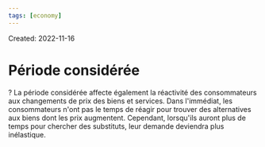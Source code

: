 ```yaml
---
tags: [economy] 
---
```

Created: 2022-11-16

# Période considérée
?
La période considérée affecte également la réactivité des consommateurs aux changements de prix des biens et services.
Dans l'immédiat, les consommateurs n'ont pas le temps de réagir pour trouver des alternatives aux biens dont les prix augmentent. Cependant, lorsqu'ils auront plus de temps pour chercher des substituts, leur demande deviendra plus inélastique.
<!--SR:!2022-11-28,7,230-->